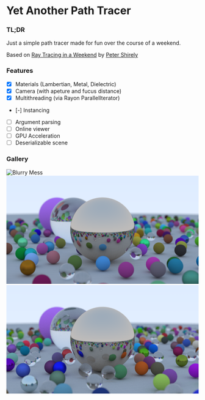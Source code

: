 # Yet Another Path Tracer

### TL;DR

Just a simple path tracer made for fun over the course of a weekend.

Based on [Ray Tracing in a Weekend](https://in1weekend.blogspot.com/2016/01/ray-tracing-in-one-weekend.html) by [Peter Shirely](https://twitter.com/Peter_shirley)

### Features

- [X] Materials (Lambertian, Metal, Dielectric)
- [X] Camera (with apeture and fucus distance)
- [X] Multithreading (via Rayon ParallelIterator)
- [-] Instancing
- [ ] Argument parsing
- [ ] Online viewer
- [ ] GPU Acceleration
- [ ] Deserializable scene

### Gallery

![Blurry Mess](https://github.com/turbocartpig/pathtracer/blob/master/screenshots/blurry_mess.png)
![Small Spheres](https://github.com/turbocartpig/pathtracer/blob/master/screenshots/small_spheres.png)
![Cover Photos](https://github.com/turbocartpig/pathtracer/blob/master/screenshots/cover_photo.png)
